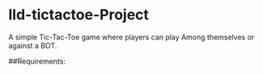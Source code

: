 # lld-tictactoe-Project
A simple Tic-Tac-Toe game where players can play Among themselves or against a BOT.

##Requirements:

